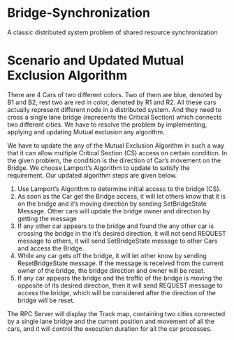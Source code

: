 # Bridge-Synchronization
A classic distributed system problem of shared resource synchronization

Scenario and Updated Mutual Exclusion Algorithm
=================================================
There are 4 Cars of two different colors. Two of them are blue, denoted by B1 and B2, rest two are red in color, denoted by R1 and R2. All these cars actually represent different node in a distributed system. And they need to cross a single lane bridge (represents the Critical Section) which connects two different cities. We have to resolve the problem by implementing, applying and updating Mutual exclusion any algorithm.

We have to update the any of the Mutual Exclusion Algorithm in such a way that it can allow multiple Critical Section (CS) access on certain condition. In the given problem, the condition is the direction of Car’s movement on the Bridge. We choose Lamport’s Algorithm to update to satisfy the requirement. Our updated algorithm steps are given below.

1. Use Lamport’s Algorithm to determine initial access to the bridge (CS).
2. As soon as the Car get the Bridge access, it will let others know that it is on the bridge and it’s moving direction by sending SetBridgeState Message. Other cars will update the bridge owner and direction by getting the message
3. If any other car appears to the bridge and found the any other car is crossing the bridge in the it’s desired direction, it will not send REQUEST message to others, it will send SetBridgeState message to other Cars and access the Bridge.
4. While any car gets off the bridge, it will let other know by sending ResetBridgeState message. If the message is received from the current owner of the bridge, the bridge direction and owner will be reset.
5. If any car appears the bridge and the traffic of the bridge is moving the opposite of its desired direction, then it will send REQUEST message to access the bridge, which will be considered after the direction of the bridge will be reset.

The RPC Server will display the Track map, containing two cities connected by a single lane bridge and the current position and movement of all the cars, and it will control the execution duration for all the car processes.
